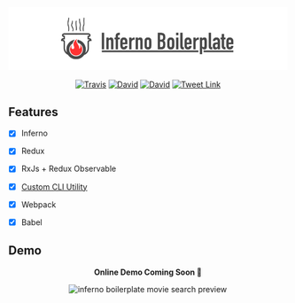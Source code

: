 ![inferno boilerplate](docs/img/banner.png)

<p align="center">
  <a href='https://travis-ci.org/garetmckinley/inferno-boilerplate'><img alt='Travis' src='https://img.shields.io/travis/garetmckinley/inferno-boilerplate.svg'/></a>
  <a href='https://github.com/garetmckinley/inferno-boilerplate/issues'><img alt='David' src='https://img.shields.io/david/garetmckinley/inferno-boilerplate.svg'/></a>
  <a href='https://github.com/garetmckinley/inferno-boilerplate/issues'><img alt='David' src='https://img.shields.io/david/dev/garetmckinley/inferno-boilerplate.svg'/></a>
  <a href='https://twitter.com/intent/tweet?hashtags=inferno-boilerplate&original_referer=https%3A%2F%2Fgithub.com%2Fgaretmckinley%2Finferno-boilerplate&ref_src=github%5Etfw&tw_p=tweetbutton&url=https%3A%2F%2Fgithub.com%2Fgaretmckinley%2Finferno-boilerplate&via=garetmckinley'><img alt='Tweet Link' src='https://img.shields.io/twitter/url/http/shields.io.svg?style=social'/></a>
</p>

## Features

- [x] Inferno
- [x] Redux
- [x] RxJs + Redux Observable
- [x] [Custom CLI Utility](docs/CLI.md)
- [x] Webpack
- [x] Babel


## Demo

<p align="center">
  <b>Online Demo Coming Soon 🎉</b>
</p>

<p align="center">
  <img src="http://imgur.com/CgPk0Am.gif" alt="inferno boilerplate movie search preview"/>
</p>
